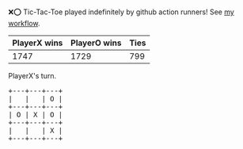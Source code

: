 :x::o: Tic-Tac-Toe played indefinitely by github action runners! See [my workflow](.github/workflows/play.yaml).

|PlayerX wins|PlayerO wins|Ties|
|-|-|-|
|1747|1729|799|

PlayerX's turn.

<pre>
+---+---+---+
|   |   | O |
+---+---+---+
| O | X | O |
+---+---+---+
|   |   | X |
+---+---+---+
</pre>